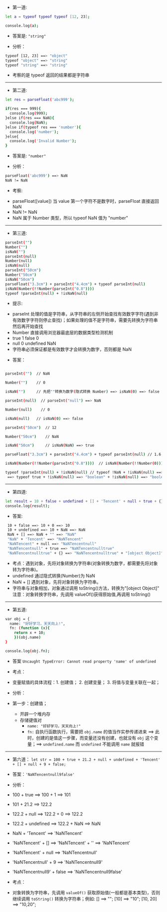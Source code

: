 - 第一道:

```bash
let a = typeof typeof typeof [12, 23];

console.log(a);
```

- 答案是:
`"string"`

- 分析：

```bash
typeof [12, 23] ==> "object"
typeof "object" ==> "string"
typeof "string" ==> "string"
```

- 考察的是 typeof 返回的结果都是字符串

---

- 第二道:

```bash
let res = parseFloat('abc999');

if(res === 999){
  console.log(999);
}else if(res === NaN){
  console.log(NaN);
}else if(typeof res === 'number'){
  console.log('number');
}else{
  console.log('Invalid Number');
}
```

- 答案是:
`"number"`

- 分析：
```bash
parseFloat('abc999') ==> NaN
NaN != NaN
```

- 考察:

+ parseFloat([value]) 当 value 第一个字符不是数字时，parseFloat 直接返回 NaN
+ NaN != NaN
+ NaN 属于 Number 类型，所以 typeof NaN 值为 "number"

---
- 第三道:
```bash
parseInt("")
Number("")
isNaN("")
parseInt(null)
Number(null)
isNaN(null)
parseInt("50cm")
Number("50cm")
isNaN("50cm")
parseFloat("3.3cm") + parseInt("4.4cm") + typeof parseInt(null)
isNaN(Number(!!Number(parseInt("0.8"))))
typeof !parseInt(null) + !isNaN(null)
```

- 提示:
 + parseInt 处理的值是字符串，从字符串的左侧开始查找有效数字字符(遇到非有效数字字符则停止查找)；如果处理的值不是字符串，需要先转换为字符串然后再开始查找
 + Number 直接调用浏览器最底层的数据类型检测机制
  + true 1  false 0
  + null 0  undefined NaN
  + 字符串必须保证都是有效数字才会转换为数字，否则都是 NaN 

- 答案：
```bash

parseInt("")  // NaN

Number("")    // 0

isNaN("")     // 先把""转换为数字(隐式转换 Number) ==> isNaN(0) ==> false 

parseInt(null)  // parseInt("null") ==> NaN

Number(null)    // 0

isNaN(null)   // isNaN(0) ==> false

parseInt("50cm")  // 12

Number("50cm")    // NaN

isNaN("50cm")     // isNaN(NaN) ==> true

parseFloat("3.3cm") + parseInt("4.4cm") + typeof parseInt(null) // 1.6 + 1 + typeof NaN ==> 2.6 + typeof NaN ==> 2.6 + "number" ==> "2.6number"

isNaN(Number(!!Number(parseInt("0.8"))))  // isNaN(Number(!!Number(0))) ==> isNaN(Number(!!0)) ==> isNaN(Number(!!0)) ==> isNaN(Number(false)) ==> isNaN(Number(0)) ==> isNaN(0) ==> false

typeof !parseInt(null) + !isNaN(null) // typeof !NaN + !isNaN(null) ==> typeof !false + !isNaN(null)
 ==> typeof true + !isNaN(null) ==> "boolean" + !isNaN(null) ==> "boolean" + !isNaN(0) ==> "boolean" + !false ==> "boolean" + true ==> "booleantrue"

```

---

- 第四道:
```bash
let result = 10 + false + undefined + [] + 'Tencent' + null + true + {};
console.log(result);
```

 + 答案:
 ```bash
  10 + false ==> 10 + 0 ==> 10
  10 + undefined ==> 10 + NaN ==> NaN
  NaN + [] ==> NaN + "" ==> "NaN"
  "NaN" + 'Tencent' ==> "NaNTencent"
  "NaNTencent" + null ==> "NaNTencentnull"
  "NaNTencentnull" + true ==> "NaNTencentnulltrue"
  "NaNTencentnulltrue" + {} ==> "NaNTencentnulltrue" + "[object Object]" ==> "NaNTencentnulltrue[object Object]"
 ```

 + 考点：遇到对象，先将对象转换为字符串(对象转换为数字，都需要先将对象转为字符串)。
  + undefined 通过隐式转换(Number)为 NaN
  + NaN + []  遇到对象，先将对象转换为字符串。
  + 字符串与对象相加，对象通过调用 toString()方法，转换为"[object Object]"
  注意：对象转换字符串，先调用 valueOf()获得原始值,再调用 toString()

---
- 第五道:
```bash
var obj = {
  name: "好好学习，天天向上!",
  fn: (function (x){
    return x + 10;
    })(obj.name)
}

console.log(obj.fn);
```

 + 答案
 `Uncaught TypeError: Cannot read property 'name' of undefined`

 + 考点：
  + 变量赋值的具体流程：1. 创建值； 2. 创建变量； 3. 将值与变量关联在一起；

+ 分析：
 + 第一步：创建值；
    + 开辟一个堆内存
    + 存储键值对
      + `name: "好好学习，天天向上!"`
      + `fn:` 自执行函数执行，需要把 `obj.name` 的值当作实参传递进来 ==> 此时，创建的是值这一步骤，而变量还没有创建，也就没有 `obj` 这个变量；==> `undefined.name` 而 `undefined` 不能调用 `name` 就报错

---

- 第六道：
` let str = 100 + true + 21.2 + null + undefined + 'Tencent' + [] + null + 9 + false; `

 + 答案：` 'NaNTencentnull9false' `
 
 + 分析：
  + 100 + true ==> 100 + 1 ==> 101
  + 101 + 21.2 ==> 122.2
  + 122.2 + null ==> 122.2 + 0 ==> 122.2
  + 122.2 + undefined ==> 122.2 + NaN ==> NaN
  + NaN + 'Tencent' ==> 'NaNTencent'
  + 'NaNTencent' + [] ==> 'NaNTencent' + '' ==> 'NaNTencent'
  + 'NaNTencent' + null ==> 'NaNTencentnull'
  + 'NaNTencentnull' + 9 ==> 'NaNTencentnull9'
  + 'NaNTencentnull9' + false ==> 'NaNTencentnull9false'

 + 考点：
  + 对象转换为字符串，先调用 `valueOf()` 获取原始值(一般都是基本类型)，否则继续调用 `toString()` 转换为字符串；例如: [] ==> ""; [10] ==> "10"; [10, 20] ==> "10,20";
  